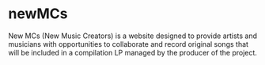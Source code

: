 # newMCs
New MCs (New Music Creators) is a website designed to provide artists and musicians with opportunities to collaborate and record original songs that will be included in a compilation LP managed by the producer of the project.
